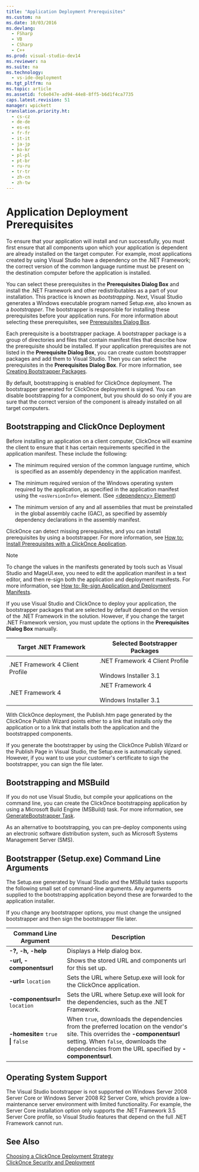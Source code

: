 ```yaml
---
title: "Application Deployment Prerequisites"
ms.custom: na
ms.date: 10/03/2016
ms.devlang: 
  - FSharp
  - VB
  - CSharp
  - C++
ms.prod: visual-studio-dev14
ms.reviewer: na
ms.suite: na
ms.technology: 
  - vs-ide-deployment
ms.tgt_pltfrm: na
ms.topic: article
ms.assetid: fc6e047e-ad94-44e8-8ff5-b6d1f4ca7735
caps.latest.revision: 51
manager: wpickett
translation.priority.ht: 
  - cs-cz
  - de-de
  - es-es
  - fr-fr
  - it-it
  - ja-jp
  - ko-kr
  - pl-pl
  - pt-br
  - ru-ru
  - tr-tr
  - zh-cn
  - zh-tw
---
```

# Application Deployment Prerequisites
To ensure that your application will install and run successfully, you must first ensure that all components upon which your application is dependent are already installed on the target computer. For example, most applications created by using Visual Studio have a dependency on the .NET Framework; the correct version of the common language runtime must be present on the destination computer before the application is installed.  
  
 You can select these prerequisites in the **Prerequisites Dialog Box** and install the .NET Framework and other redistributables as a part of your installation. This practice is known as *bootstrapping*. Next, Visual Studio generates a Windows executable program named Setup.exe, also known as a *bootstrapper*. The bootstrapper is responsible for installing these prerequisites before your application runs. For more information about selecting these prerequisites, see [Prerequisites Dialog Box](../VS_IDE/Prerequisites-Dialog-Box.md).  
  
 Each prerequisite is a bootstrapper package. A bootstrapper package is a group of directories and files that contain manifest files that describe how the prerequisite should be installed. If your application prerequisites are not listed in the **Prerequisite Dialog Box**, you can create custom bootstrapper packages and add them to Visual Studio. Then you can select the prerequisites in the **Prerequisites Dialog Box**. For more information, see [Creating Bootstrapper Packages](../VS_IDE/Creating-Bootstrapper-Packages.md).  
  
 By default, bootstrapping is enabled for ClickOnce deployment. The bootstrapper generated for ClickOnce deployment is signed. You can disable bootstrapping for a component, but you should do so only if you are sure that the correct version of the component is already installed on all target computers.  
  
## Bootstrapping and ClickOnce Deployment  
 Before installing an application on a client computer, ClickOnce will examine the client to ensure that it has certain requirements specified in the application manifest. These include the following:  
  
-   The minimum required version of the common language runtime, which is specified as an assembly dependency in the application manifest.  
  
-   The minimum required version of the Windows operating system required by the application, as specified in the application manifest using the `<osVersionInfo>` element. (See [<dependency\> Element](../VS_IDE/-dependency--Element--ClickOnce-Application-.md))  
  
-   The minimum version of any and all assemblies that must be preinstalled in the global assembly cache (GAC), as specified by assembly dependency declarations in the assembly manifest.  
  
 ClickOnce can detect missing prerequisites, and you can install prerequisites by using a bootstrapper. For more information, see [How to: Install Prerequisites with a ClickOnce Application](../VS_IDE/How-to--Install-Prerequisites-with-a-ClickOnce-Application.md).  
  
> [!NOTE]
>  To change the values in the manifests generated by tools such as Visual Studio and MageUI.exe, you need to edit the application manifest in a text editor, and then re-sign both the application and deployment manifests. For more information, see [How to: Re-sign Application and Deployment Manifests](../VS_IDE/How-to--Re-sign-Application-and-Deployment-Manifests.md).  
  
 If you use Visual Studio and ClickOnce to deploy your application, the bootstrapper packages that are selected by default depend on the version of the .NET Framework in the solution. However, if you change the target .NET Framework version, you must update the options in the **Prerequisites Dialog Box** manually.  
  
|Target .NET Framework|Selected Bootstrapper Packages|  
|---------------------------|------------------------------------|  
|.NET Framework 4 Client Profile|.NET Framework 4 Client Profile<br /><br /> Windows Installer 3.1|  
|.NET Framework 4|.NET Framework 4<br /><br /> Windows Installer 3.1|  
  
 With ClickOnce deployment, the Publish.htm page generated by the ClickOnce Publish Wizard points either to a link that installs only the application or to a link that installs both the application and the bootstrapped components.  
  
 If you generate the bootstrapper by using the ClickOnce Publish Wizard or the Publish Page in Visual Studio, the Setup.exe is automatically signed. However, if you want to use your customer's certificate to sign the bootstrapper, you can sign the file later.  
  
## Bootstrapping and MSBuild  
 If you do not use Visual Studio, but compile your applications on the command line, you can create the ClickOnce bootstrapping application by using a Microsoft Build Engine (MSBuild) task. For more information, see [GenerateBootstrapper Task](../VS_IDE/GenerateBootstrapper-Task.md).  
  
 As an alternative to bootstrapping, you can pre-deploy components using an electronic software distribution system, such as Microsoft Systems Management Server (SMS).  
  
## Bootstrapper (Setup.exe) Command Line Arguments  
 The Setup.exe generated by Visual Studio and the MSBuild tasks supports the following small set of command-line arguments. Any arguments supplied to the bootstrapping application beyond these are forwarded to the application installer.  
  
 If you change any bootstrapper options, you must change the unsigned bootstrapper and then sign the bootstrapper file later.  
  
|Command Line Argument|Description|  
|---------------------------|-----------------|  
|**-?, -h, -help**|Displays a Help dialog box.|  
|**-url, -componentsurl**|Shows the stored URL and components url for this set up.|  
|**-url=** `location`|Sets the URL where Setup.exe will look for the ClickOnce application.|  
|**-componentsurl=** `location`|Sets the URL where Setup.exe will look for the dependencies, such as the .NET Framework.|  
|**-homesite=** `true` **&#124;** `false`|When `true`, downloads the dependencies from the preferred location on the vendor's site. This overrides the **-componentsurl** setting. When `false`, downloads the dependencies from the URL specified by **-componentsurl**.|  
  
## Operating System Support  
 The Visual Studio bootstrapper is not supported on Windows Server 2008 Server Core or Windows Server 2008 R2 Server Core, which provide a low-maintenance server environment with limited functionality. For example, the Server Core installation option only supports the .NET Framework 3.5 Server Core profile, so Visual Studio features that depend on the full .NET Framework cannot run.  
  
## See Also  
 [Choosing a ClickOnce Deployment Strategy](../VS_IDE/Choosing-a-ClickOnce-Deployment-Strategy.md)   
 [ClickOnce Security and Deployment](../VS_IDE/ClickOnce-Security-and-Deployment.md)
